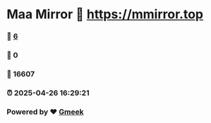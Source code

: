 # Maa Mirror :link: https://mmirror.top 
### :page_facing_up: [6](https://mmirror.top/tag.html) 
### :speech_balloon: 0 
### :hibiscus: 16607 
### :alarm_clock: 2025-04-26 16:29:21 
### Powered by :heart: [Gmeek](https://github.com/Meekdai/Gmeek)
